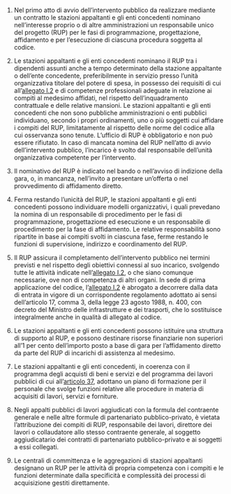 1. Nel primo atto di avvio dell’intervento pubblico da realizzare mediante un contratto le stazioni appaltanti e gli enti concedenti nominano nell’interesse proprio o di altre amministrazioni un responsabile unico del progetto (RUP) per le fasi di programmazione, progettazione, affidamento e per l’esecuzione di ciascuna procedura soggetta al codice.

2. Le stazioni appaltanti e gli enti concedenti nominano il RUP tra i dipendenti assunti anche a tempo determinato della stazione appaltante o dell’ente concedente, preferibilmente in servizio presso l’unità organizzativa titolare del potere di spesa, in possesso dei requisiti di cui all’[allegato I.2](/index.html?section=attachment-1-2&version=1) e di competenze professionali adeguate in relazione ai compiti al medesimo affidati, nel rispetto dell’inquadramento contrattuale e delle relative mansioni. Le stazioni appaltanti e gli enti concedenti che non sono pubbliche amministrazioni o enti pubblici individuano, secondo i propri ordinamenti, uno o più soggetti cui affidare i compiti del RUP, limitatamente al rispetto delle norme del codice alla cui osservanza sono tenute. L’ufficio di RUP è obbligatorio e non può essere rifiutato. In caso di mancata nomina del RUP nell’atto di avvio dell’intervento pubblico, l’incarico è svolto dal responsabile dell’unità organizzativa competente per l’intervento.

3. Il nominativo del RUP è indicato nel bando o nell’avviso di indizione della gara, o, in mancanza, nell’invito a presentare un’offerta o nel provvedimento di affidamento diretto.

4. Ferma restando l’unicità del RUP, le stazioni appaltanti e gli enti concedenti possono individuare modelli organizzativi, i quali prevedano la nomina di un responsabile di procedimento per le fasi di programmazione, progettazione ed esecuzione e un responsabile di procedimento per la fase di affidamento. Le relative responsabilità sono ripartite in base ai compiti svolti in ciascuna fase, ferme restando le funzioni di supervisione, indirizzo e coordinamento del RUP.

5. Il RUP assicura il completamento dell’intervento pubblico nei termini previsti e nel rispetto degli obiettivi connessi al suo incarico, svolgendo tutte le attività indicate nell’[allegato I.2](/index.html?section=attachment-1-2&version=1), o che siano comunque necessarie, ove non di competenza di altri organi. In sede di prima applicazione del codice, l’[allegato I.2](/index.html?section=attachment-1-2&version=1) è abrogato a decorrere dalla data di entrata in vigore di un corrispondente regolamento adottato ai sensi dell’articolo 17, comma 3, della legge 23 agosto 1988, n. 400, con decreto del Ministro delle infrastrutture e dei trasporti, che lo sostituisce integralmente anche in qualità di allegato al codice.

6. Le stazioni appaltanti e gli enti concedenti possono istituire una struttura di supporto al RUP, e possono destinare risorse finanziarie non superiori all’1 per cento dell’importo posto a base di gara per l’affidamento diretto da parte del RUP di incarichi di assistenza al medesimo.

7. Le stazioni appaltanti e gli enti concedenti, in coerenza con il programma degli acquisti di beni e servizi e del programma dei lavori pubblici di cui all’[articolo 37](/index.html?article=articolo-37&version=1), adottano un piano di formazione per il personale che svolge funzioni relative alle procedure in materia di acquisiti di lavori, servizi e forniture.

8. Negli appalti pubblici di lavori aggiudicati con la formula del contraente generale e nelle altre formule di partenariato pubblico-privato, è vietata l’attribuzione dei compiti di RUP, responsabile dei lavori, direttore dei lavori o collaudatore allo stesso contraente generale, al soggetto aggiudicatario dei contratti di partenariato pubblico-privato e ai soggetti a essi collegati.

9. Le centrali di committenza e le aggregazioni di stazioni appaltanti designano un RUP per le attività di propria competenza con i compiti e le funzioni determinate dalla specificità e complessità dei processi di acquisizione gestiti direttamente.